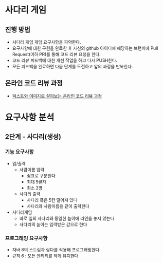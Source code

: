 # 사다리 게임
## 진행 방법
* 사다리 게임 게임 요구사항을 파악한다.
* 요구사항에 대한 구현을 완료한 후 자신의 github 아이디에 해당하는 브랜치에 Pull Request(이하 PR)를 통해 코드 리뷰 요청을 한다.
* 코드 리뷰 피드백에 대한 개선 작업을 하고 다시 PUSH한다.
* 모든 피드백을 완료하면 다음 단계를 도전하고 앞의 과정을 반복한다.

## 온라인 코드 리뷰 과정
* [텍스트와 이미지로 살펴보는 온라인 코드 리뷰 과정](https://github.com/nextstep-step/nextstep-docs/tree/master/codereview)


# 요구사항 분석
## 2단계 - 사다리(생성)
### 기능 요구사항
* 입/출력
    * 사람이름 입력
        * 쉼표로 구분한다
        * 최대 5글자
        * 최소 2명
    * 사다리 출력
        * 사다리 폭은 5칸 떨어져 있다
        * 사다리와 사람이름을 같이 출력한다
* 사다리게임
    * 바로 옆의 사다리와 동일한 높이에 라인을 놓지 않는다
    * 사다리의 높이는 입력받은 값으로 한다

### 프로그래밍 요구사항
* 자바 8의 스트림과 람다를 적용해 프로그래밍한다.
* 규칙 6 : 모든 엔티티를 작게 유지한다
